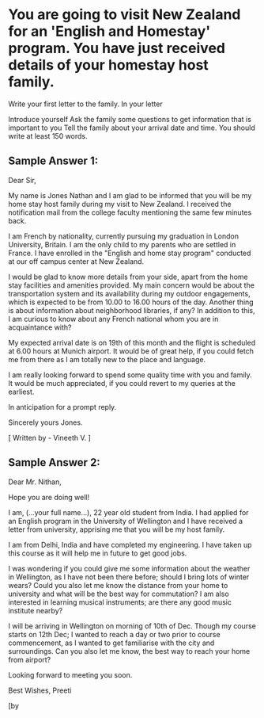 # You are going to visit New Zealand for an 'English and Homestay' program. You have just received details of your homestay host family.

Write your first letter to the family. In your letter


 
Introduce yourself
Ask the family some questions to get information that is important to you
Tell the family about your arrival date and time.
You should write at least 150 words.

## Sample Answer 1:

Dear Sir,

My name is Jones Nathan and I am glad to be informed that you will be my home stay host family during my visit to New Zealand. I received the notification mail from the college faculty mentioning the same few minutes back.

I am French by nationality, currently pursuing my graduation in London University, Britain. I am the only child to my parents who are settled in France. I have enrolled in the "English and home stay program" conducted at our off campus center at New Zealand.

I would be glad to know more details from your side, apart from the home stay facilities and amenities provided. My main concern would be about the transportation system and its availability during my outdoor engagements, which is expected to be from 10.00 to 16.00 hours of the day. Another thing is about information about neighborhood libraries, if any? In addition to this, I am curious to know about any French national whom you are in acquaintance with?

My expected arrival date is on 19th of this month and the flight is scheduled at 6.00 hours at Munich airport. It would be of great help, if you could fetch me from there as I am totally new to the place and language.

I am really looking forward to spend some quality time with you and family. It would be much appreciated, if you could revert to my queries at the earliest.

In anticipation for a prompt reply.

Sincerely yours
Jones.

[ Written by - Vineeth V. ]

## Sample Answer 2:

Dear Mr. Nithan,

Hope you are doing well!

I am, (...your full name…), 22 year old student from India. I had applied for an English program in the University of Wellington and I have received a letter from university, apprising me that you will be my host family.

I am from Delhi, India and have completed my engineering. I have taken up this course as it will help me in future to get good jobs.

I was wondering if you could give me some information about the weather in Wellington, as I have not been there before; should I bring lots of winter wears? Could you also let me know the distance from your home to university and what will be the best way for commutation? I am also interested in learning musical instruments; are there any good music institute nearby?

I will be arriving in Wellington on morning of 10th of Dec. Though my course starts on 12th Dec; I wanted to reach a day or two prior to course commencement, as I wanted to get familiarise with the city and surroundings. Can you also let me know, the best way to reach your home from airport?

Looking forward to meeting you soon.

Best Wishes,
Preeti

[by 